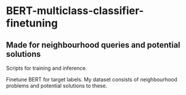 # BERT-multiclass-classifier-finetuning

## Made for neighbourhood queries and potential solutions

Scripts for training and inference. 

Finetune BERT for target labels. My dataset consists of neighbourhood problems and potential solutions to these. 
